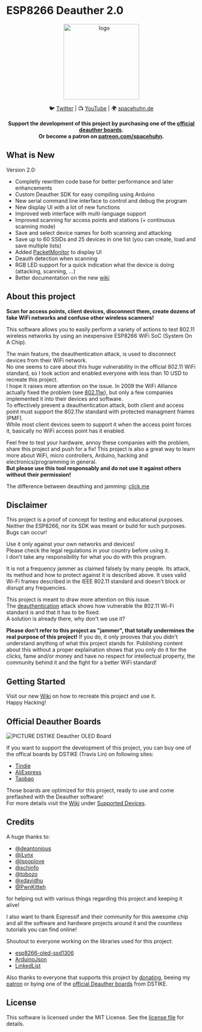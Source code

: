 # ESP8266 Deauther 2.0

<p align="center"><img alt="logo" src="https://raw.githubusercontent.com/spacehuhn/esp8266_deauther/master/img/deauther_logo.png" width="200"></p>

<p align="center">
🐦 <a href="https://twitter.com/spacehuhn">Twitter</a>
| 📺 <a href="https://www.youtube.com/channel/UCFmjA6dnjv-phqrFACyI8tw">YouTube</a>
| 🌍 <a href="https://spacehuhn.de">spacehuhn.de</a><br/>
<br />
<b>Support the development of this project by purchasing one of the <a href="https://github.com/spacehuhn/deauther2.0/wiki/Supported-Devices">official deauther boards</a>.<br/>Or become a patron on <a href="https://patreon.com/spacehuhn" target="_blank">patreon.com/spacehuhn</a>.</b>
</p>

## What is New
Version 2.0:
- Completly rewritten code base for better performance and later enhancements
- Custom Deauther SDK for easy compiling using Arduino
- New serial command line interface to control and debug the program
- New display UI with a lot of new functions
- Improved web interface with multi-language support
- Improved scanning for access points and stations (+ continuous scanning mode)
- Save and select device names for both scanning and attacking
- Save up to 60 SSIDs and 25 devices in one list (you can create, load and save multiple lists)
- Added [PacketMonitor](https://github.com/spacehuhn/PacketMonitor) to display UI
- Deauth detection when scanning
- RGB LED support for a quick indication what the device is doing (attacking, scanning, ...)
- Better documentation on the new [wiki](https://github.com/spacehuhn/esp8266_deauther/wiki)

## About this project
**Scan for access points, client devices, disconnect them, create dozens of fake WiFi networks and confuse other wireless scanners!**  

This software allows you to easily perform a variety of actions to test 802.11 wireless networks by using an inexpensive ESP8266 WiFi SoC (System On A Chip).  

The main feature, the deauthentication attack, is used to disconnect devices from their WiFi network.  
No one seems to care about this huge vulnerability in the official 802.11 WiFi standard, so I took action and enabled everyone with less than 10 USD to recreate this project.  
I hope it raises more attention on the issue. In 2009 the WiFi Alliance actually fixed the problem (see [802.11w](https://en.wikipedia.org/wiki/IEEE_802.11w-2009)), but only a few companies implemented it into their devices and software.  
To effectively prevent a deauthentication attack, both client and access point must support the 802.11w standard with protected managment frames (PMF).  
While most client devices seem to support it when the access point forces it, basically no WiFi access point has it enabled.  

Feel free to test your hardware, annoy these companies with the problem, share this project and push for a fix!
This project is also a great way to learn more about WiFi, micro controllers, Arduino, hacking and electronics/programming in general.  
**But please use this tool responsably and do not use it against others without their permission!**

The difference between deauthing and jamming: [click me](https://github.com/spacehuhn/esp8266_deauther/wiki/FAQ#difference-between-jammer-and-deauther)

## Disclaimer
This project is a proof of concept for testing and educational purposes.  
Neither the ESP8266, nor its SDK was meant or build for such purposes. Bugs can occur!  

Use it only against your own networks and devices!  
Please check the legal regulations in your country before using it.  
I don't take any responsibility for what you do with this program.  

It is not a frequency jammer as claimed falsely by many people. Its attack, its method and how to protect against it is described above.   It uses valid Wi-Fi frames described in the IEEE 802.11 standard and doesn't block or disrupt any frequencies.  

This project is meant to draw more attention on this issue.  
The [deauthentication](https://en.wikipedia.org/wiki/Wi-Fi_deauthentication_attack) attack shows how vulnerable the 802.11 Wi-Fi standard is and that it has to be fixed.  
A solution is already there, why don't we use it?

**Please don't refer to this project as "jammer", that totally undermines the real purpose of this project!**
If you do, it only prooves that you didn't understand anything of what this project stands for. Publishing content about this without a proper explaination shows that you only do it for the clicks, fame and/or money and have no respect for intellectual property, the community behind it and the fight for a better WiFi standard!  

## Getting Started

Visit our new [Wiki](https://github.com/spacehuhn/esp8266_deauther/wiki) on how to recreate this project and use it.  
Happy Hacking!

## Official Deauther Boards

![PICTURE DSTIKE Deauther OLED Board](https://github.com/spacehuhn/esp8266_deauther/blob/master/img/DSTIKE_Deauther_Board.jpg)

If you want to support the development of this project, you can buy one of the offical boards by DSTIKE (Travis Lin) on following sites:  
- [Tindie](https://tindie.com/stores/lspoplove)  
- [AliExpress](https://dstike.aliexpress.com/store/2996024)  
- [Taobao](https://shop135375846.taobao.com)  

Those boards are optimized for this project, ready to use and come preflashed with the Deauther software!  
For more details visit the [Wiki](https://github.com/spacehuhn/esp8266_deauther/wiki) under [Supported Devices](https://github.com/spacehuhn/esp8266_deauther/wiki/Supported-Devices).  

## Credits
A huge thanks to:
- [@deantonious](http://github.com/deantonious)
- [@jLynx](https://github.com/jLynx)
- [@lspoplove](https://github.com/lspoplove)
- [@schinfo](https://github.com/schinfo)
- [@tobozo](https://github.com/tobozo)
- [@xdavidhu](https://github.com/xdavidhu)
- [@PwnKitteh](https://github.com/PwnKitteh)

for helping out with various things regarding this project and keeping it alive!  

I also want to thank Espressif and their community for this awesome chip and all the software and hardware projects around it and the countless tutorials you can find online!  

Shoutout to everyone working on the libraries used for this project:
- [esp8266-oled-ssd1306](https://github.com/ThingPulse/esp8266-oled-ssd1306)
- [ArduinoJson](https://github.com/bblanchon/ArduinoJson)
- [LinkedList](https://github.com/ivanseidel/LinkedList)

Also thanks to everyone that supports this project by [donating](http://spacehuhn.de/donate), beeing my [patron](http://patreon.com/spacehuhn) or bying one of the [official Deauther boards](https://www.tindie.com/stores/lspoplove) from DSTIKE.  

## License 

This software is licensed under the MIT License. See the [license file](LICENSE) for details.  
